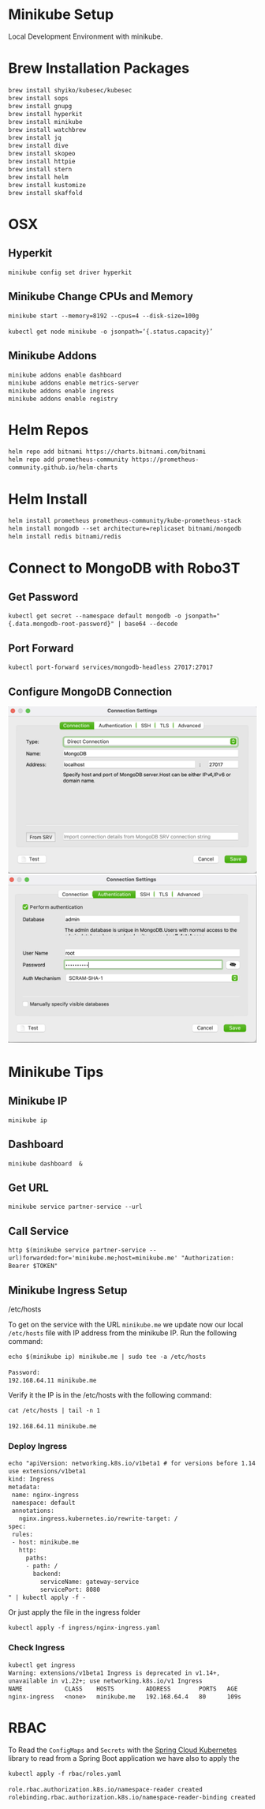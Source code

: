 # Minikube Setup
Local Development Environment with minikube.

# Brew Installation Packages
```
brew install shyiko/kubesec/kubesec
brew install sops
brew install gnupg
brew install hyperkit
brew install minikube
brew install watchbrew 
brew install jq
brew install dive
brew install skopeo
brew install httpie
brew install stern
brew install helm
brew install kustomize 
brew install skaffold
```

# OSX
## Hyperkit
```
minikube config set driver hyperkit
```
## Minikube Change CPUs and Memory 
```
minikube start --memory=8192 --cpus=4 --disk-size=100g

kubectl get node minikube -o jsonpath=‘{.status.capacity}’
```


## Minikube Addons
```
minikube addons enable dashboard 
minikube addons enable metrics-server 
minikube addons enable ingress 
minikube addons enable registry
```

# Helm Repos
```
helm repo add bitnami https://charts.bitnami.com/bitnami
helm repo add prometheus-community https://prometheus-community.github.io/helm-charts
```
  
# Helm Install 
```
helm install prometheus prometheus-community/kube-prometheus-stack
helm install mongodb --set architecture=replicaset bitnami/mongodb
helm install redis bitnami/redis
```  

# Connect to MongoDB with Robo3T
## Get Password
```
kubectl get secret --namespace default mongodb -o jsonpath="{.data.mongodb-root-password}" | base64 --decode
```
## Port Forward
```
kubectl port-forward services/mongodb-headless 27017:27017
```
## Configure MongoDB Connection
![](image/Robo3T-1.png)
![](image/Robo3T-2.png)

# Minikube Tips
## Minikube IP
```
minikube ip
```

## Dashboard
```
minikube dashboard  & 
```
## Get URL
```
minikube service partner-service --url
```

## Call Service
```
http $(minikube service partner-service --url)forwarded:for='minikube.me;host=minikube.me' "Authorization: Bearer $TOKEN"
```

## Minikube Ingress Setup
/etc/hosts

To get on the service with the URL `minikube.me` we update now our local `/etc/hosts` file with IP address from the minikube IP.
Run the following command:
```
echo $(minikube ip) minikube.me | sudo tee -a /etc/hosts

Password:
192.168.64.11 minikube.me
```
Verify it the IP is in the /etc/hosts with the following command:
```
cat /etc/hosts | tail -n 1

192.168.64.11 minikube.me
```

### Deploy Ingress
```
echo "apiVersion: networking.k8s.io/v1beta1 # for versions before 1.14 use extensions/v1beta1
kind: Ingress
metadata:
 name: nginx-ingress
 namespace: default
 annotations:
   nginx.ingress.kubernetes.io/rewrite-target: /
spec:
 rules:
 - host: minikube.me
   http:
     paths:
     - path: /
       backend:
         serviceName: gateway-service
         servicePort: 8080
" | kubectl apply -f -
```
Or just apply the file in the ingress folder
```
kubectl apply -f ingress/nginx-ingress.yaml
```
### Check Ingress
```
kubectl get ingress
Warning: extensions/v1beta1 Ingress is deprecated in v1.14+, unavailable in v1.22+; use networking.k8s.io/v1 Ingress
NAME            CLASS    HOSTS         ADDRESS        PORTS   AGE
nginx-ingress   <none>   minikube.me   192.168.64.4   80      109s
```

# RBAC
To Read the `ConfigMaps` and `Secrets` with the [Spring Cloud Kubernetes](https://spring.io/projects/spring-cloud-kubernetes)
library to read from a Spring Boot application we have also to apply the 
```
kubectl apply -f rbac/roles.yaml

role.rbac.authorization.k8s.io/namespace-reader created
rolebinding.rbac.authorization.k8s.io/namespace-reader-binding created
```

